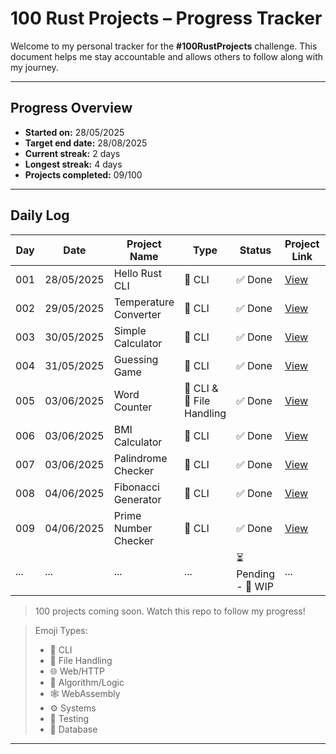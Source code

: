 # 100 Rust Projects – Progress Tracker

Welcome to my personal tracker for the **#100RustProjects** challenge. This document helps me stay accountable and allows others to follow along with my journey.

---

## Progress Overview

- **Started on:** 28/05/2025
- **Target end date:** 28/08/2025
- **Current streak:** 2 days 
- **Longest streak:** 4 days 
- **Projects completed:** 09/100 

---

## Daily Log

| Day | Date       | Project Name           | Type         | Status  | Project Link                               | Notes                               |
|-----|------------|------------------------|--------------|---------|--------------------------------------------|-------------------------------------|
| 001 | 28/05/2025 | Hello Rust CLI        | 🧮 CLI        | ✅ Done | [View](./projects/hello_rust/)     | [Read](./notes/day_001_hello_rust.md)         |
| 002 | 29/05/2025 | Temperature Converter   | 🧮 CLI   | ✅ Done  | [View](./projects/temperature_converter/)     | [Read](./notes/temperature_converter.md)
| 003 | 30/05/2025 | Simple Calculator  | 🧮 CLI  | ✅ Done | [View](./projects/simple_calculator/)   | [Read](./notes/simple_calculator.md)
| 004 | 31/05/2025 | Guessing Game  | 🧮 CLI   | ✅ Done  | [View](./projects/guessing_game/)  | [Read](./notes/guessing_game.md)  | 
| 005 | 03/06/2025 | Word Counter  | 🧮 CLI & 📁 File Handling   | ✅ Done  | [View](/projects/word_counter/)  | [Read](/notes/word_counter.md)    | 
| 006 | 03/06/2025 | BMI Calculator  | 🧮 CLI  | ✅ Done  | [View](/projects/bmi_calculator/)  | [Read](/notes/bmi_calculator.md)    | 
| 007 | 03/06/2025 | Palindrome Checker  | 🧮 CLI  | ✅ Done  | [View](/projects/palindrome_checker/)  | [Read](/notes/palindrome.md)    | 
| 008 | 04/06/2025 | Fibonacci Generator  | 🧮 CLI  | ✅ Done  | [View](/projects/fibonacci_generator/)  | [Read](/notes/fibonacci_generator.md)    | 
| 009 | 04/06/2025 | Prime Number Checker  | 🧮 CLI  | ✅ Done  | [View](/projects/prime_number_checker/)  | [Read](/notes/prime_number_checker.md)   | 
| ... | ... | ...  | ...  | ⏳ Pending - 🔄 WIP  | ...  | ...     | 
> 100 projects coming soon. Watch this repo to follow my progress!

> Emoji Types:
> - 🧮 CLI
> - 📁 File Handling
> - 🌐 Web/HTTP
> - 🧠 Algorithm/Logic
> - 🕸️ WebAssembly
> - ⚙️ Systems
> - 🧪 Testing
> - 💾 Database


---